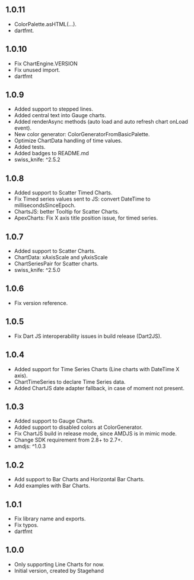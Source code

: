 ## 1.0.11

- ColorPalette.asHTML(...).
- dartfmt.

## 1.0.10

- Fix ChartEngine.VERSION
- Fix unused import.
- dartfmt

## 1.0.9

- Added support to stepped lines.
- Added central text into Gauge charts.
- Added renderAsync methods (auto load and auto refresh chart onLoad event).
- New color generator: ColorGeneratorFromBasicPalette.
- Optimize ChartData handling of time values.
- Added tests.
- Added badges to README.md
- swiss_knife: ^2.5.2

## 1.0.8

- Added support to Scatter Timed Charts.
- Fix Timed series values sent to JS: convert DateTime to millisecondsSinceEpoch.
- ChartsJS: better Tooltip for Scatter Charts.
- ApexCharts: Fix X axis title position issue, for timed series.

## 1.0.7

- Added support to Scatter Charts.
- ChartData: xAxisScale and yAxisScale
- ChartSeriesPair for Scatter charts.
- swiss_knife: ^2.5.0

## 1.0.6

- Fix version reference.

## 1.0.5

- Fix Dart JS interoperability issues in build release (Dart2JS).

## 1.0.4

- Added support for Time Series Charts (Line charts with DateTime X axis).
- ChartTimeSeries to declare Time Series data.
- Added ChartJS date adapter fallback, in case of moment not present.

## 1.0.3

- Added support to Gauge Charts.
- Added support to disabled colors at ColorGenerator.
- Fix ChartJS build in release mode, since AMDJS is in mimic mode.
- Change SDK requirement from 2.8+ to 2.7+. 
- amdjs: ^1.0.3

## 1.0.2

- Add support to Bar Charts and Horizontal Bar Charts.
- Add examples with Bar Charts.

## 1.0.1

- Fix library name and exports.
- Fix typos.
- dartfmt

## 1.0.0

- Only supporting Line Charts for now.
- Initial version, created by Stagehand
